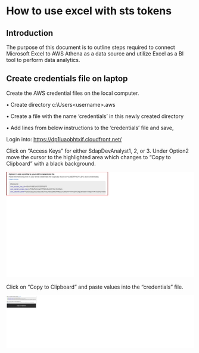# How to use excel with sts tokens
## Introduction

The purpose of this document is to outline steps required to connect Microsoft Excel to AWS Athena as a data source and utilize Excel as a BI tool to perform data analytics. 

## Create credentials file on laptop
Create the AWS credential files on the local computer.

•	Create directory c:\Users\<username>\.aws

•	Create a file with the name ‘credentials’ in this newly created directory

•	Add lines from below instructions to the ‘credentials’ file and save,

Login into: https://dp1luaobhtxif.cloudfront.net/

Click on “Access Keys” for either SdapDevAnalyst1, 2, or 3.
Under Option2 move the cursor to the highlighted area which changes to “Copy to Clipboard” with a black background. 


![option2](https://github.com/kghorash/amazon-cognito-cdk-example-for-getting-aws-credentials/blob/dev/docs/images/option2.png)

Click on “Copy to Clipboard” and paste values into the “credentials” file.

![copytoclipboard](https://github.com/kghorash/amazon-cognito-cdk-example-for-getting-aws-credentials/blob/dev/docs/images/copy-to-clipboard.png)

